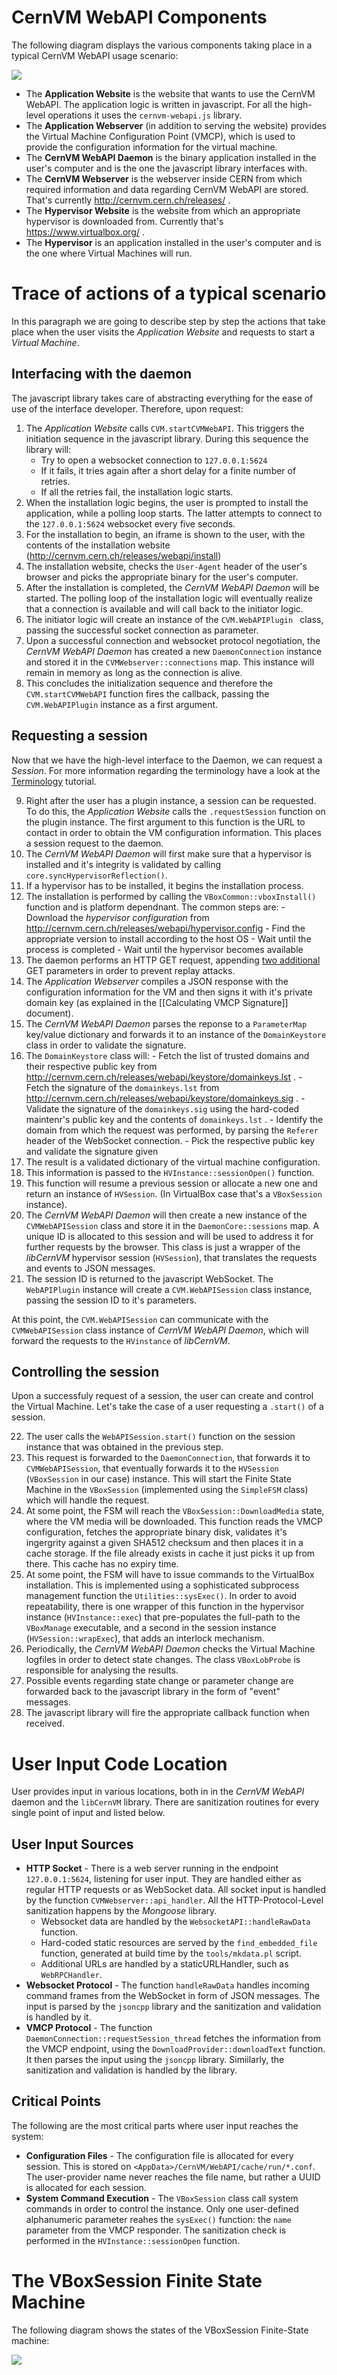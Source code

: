 
# CernVM WebAPI Components

The following diagram displays the various components taking place in a typical CernVM WebAPI usage scenario:

![](https://github.com/wavesoft/cernvm-webapi/blob/master/doc/components.jpg)

 * The **Application Website** is the website that wants to use the CernVM WebAPI. The application logic is written in javascript. For all the high-level operations it uses the `cernvm-webapi.js` library.
 * The **Application Webserver** (in addition to serving the website) provides the Virtual Machine Configuration Point (VMCP), which is used to provide the configuration information for the virtual machine.
 * The **CernVM WebAPI Daemon** is the binary application installed in the user's computer and is the one the javascript library interfaces with.
 * The **CernVM Webserver** is the webserver inside CERN from which required information and data regarding CernVM WebAPI are stored. That's currently http://cernvm.cern.ch/releases/ .
 * The **Hypervisor Website** is the website from which an appropriate hypervisor is downloaded from. Currently that's https://www.virtualbox.org/ .
 * The **Hypervisor** is an application installed in the user's computer and is the one where Virtual Machines will run.

# Trace of actions of a typical scenario

In this paragraph we are going to describe step by step the actions that take place when the user visits the *Application Website* and requests to start a *Virtual Machine*.

## Interfacing with the daemon

The javascript library takes care of abstracting everything for the ease of use of the interface developer. Therefore, upon request:

 1. The *Application Website* calls `CVM.startCVMWebAPI`. This triggers the initiation sequence in the javascript library. During this sequence the library will:
    - Try to open a websocket connection to `127.0.0.1:5624`
    - If it fails, it tries again after a short delay for a finite number of retries.
    - If all the retries fail, the installation logic starts.
 2. When the installation logic begins, the user is prompted to install the application, while a polling loop starts. The latter attempts to connect to the `127.0.0.1:5624` websocket every five seconds.
 3. For the installation to begin, an iframe is shown to the user, with the contents of the installation website (http://cernvm.cern.ch/releases/webapi/install)
 4. The installation website, checks the `User-Agent` header of the user's browser and picks the appropriate binary for the user's computer.
 5. After the installation is completed, the *CernVM WebAPI Daemon* will be started. The polling loop of the installation logic will eventually realize that a connection is available and will call back to the initiator logic.
 6. The initiator logic will create an instance of the `CVM.WebAPIPlugin ` class, passing the successful socket connection as parameter.
 7. Upon a successful connection and websocket protocol negotiation, the *CernVM WebAPI Daemon* has created a new `DaemonConnection` instance and stored it in the `CVMWebserver::connections` map. This instance will remain in memory as long as the connection is alive. 
 8. This concludes the initialization sequence and therefore the `CVM.startCVMWebAPI` function fires the callback, passing the `CVM.WebAPIPlugin` instance as a first argument.

## Requesting a session

Now that we have the high-level interface to the Daemon, we can request a *Session*. For more information regarding the terminology have a look at the  [Terminology](Tutorial-01-Terminology) tutorial.

 9. Right after the user has a plugin instance, a session can be requested. To do this, the *Application Website* calls the `.requestSession` function on the plugin instance. The first argument to this function is the URL to contact in order to obtain the VM configuration information. This places a session request to the daemon.
 10. The *CernVM WebAPI Daemon* will first make sure that a hypervisor is installed and it's integrity is validated by calling `core.syncHypervisorReflection()`. 
 11. If a hypervisor has to be installed, it begins the installation process.
 12. The installation is performed by calling the `VBoxCommon::vboxInstall()` function and is platform dependnant. The common steps are:
    - Download the *hypervisor configuration* from http://cernvm.cern.ch/releases/webapi/hypervisor.config
    - Find the appropriate version to install according to the host OS
    - Wait until the process is completed
    - Wait until the hypervisor becomes available
 13. The daemon performs an HTTP GET request, appending [two additional](VMCP-Reference) GET parameters in order to prevent replay attacks.
 14. The *Application Webserver* compiles a JSON response with the configuration information for the VM and then signs it with it's private domain key (as explained in the [[Calculating VMCP Signature]] document).
 15. The *CernVM WebAPI Daemon* parses the reponse to a `ParameterMap` key/value dictionary and forwards it to an instance of the `DomainKeystore` class in order to validate the signature.
 16. The `DomainKeystore` class will:
    - Fetch the list of trusted domains and their respective public key from http://cernvm.cern.ch/releases/webapi/keystore/domainkeys.lst . 
    - Fetch the signature of the `domainkeys.lst` from http://cernvm.cern.ch/releases/webapi/keystore/domainkeys.sig .
    - Validate the signature of the `domainkeys.sig` using the hard-coded maintenr's public key and the contents of `domainkeys.lst` . 
    - Identify the domain from which the request was performed, by parsing the `Referer` header of the WebSocket connection.
    - Pick the respective public key and validate the signature given
 17. The result is a validated dictionary of the virtual machine configuration.
 18. This information is passed to the `HVInstance::sessionOpen()` function.
 19. This function will resume a previous session or allocate a new one and return an instance of `HVSession`. (In VirtualBox case that's a `VBoxSession` instance).
 20. The *CernVM WebAPI Daemon* will then create a new instance of the `CVMWebAPISession` class and store it in the `DaemonCore::sessions` map. A unique ID is allocated to this session and will be used to address it for further requests by the browser. This class is just a wrapper of the  *libCernVM* hypervisor session (`HVSession`), that translates the requests and events to JSON messages.
 21. The session ID is returned to the javascript WebSocket. The `WebAPIPlugin` instance will create a `CVM.WebAPISession` class instance, passing the session ID to it's parameters.

At this point, the `CVM.WebAPISession` can communicate with the `CVMWebAPISession` class instance of *CernVM WebAPI Daemon*, which will forward the requests to the `HVinstance` of *libCernVM*.

## Controlling the session

Upon a successfuly request of a session, the user can create and control the Virtual Machine. Let's take the case of a user requesting a `.start()` of a session.

 22. The user calls the `WebAPISession.start()` function on the session instance that was obtained in the previous step.
 23. This request is forwarded to the `DaemonConnection`, that forwards it to `CVMWebAPISession`, that eventually forwards it to the `HVSession` (`VBoxSession` in our case) instance. This will start the Finite State Machine in the `VBoxSession` (implemented using the `SimpleFSM` class) which will handle the request.
 24. At some point, the FSM will reach the `VBoxSession::DownloadMedia` state, where the VM media will be downloaded. This function reads the VMCP configuration, fetches the appropriate binary disk, validates it's ingergrity against a given SHA512 checksum and then places it in a cache storage. If the file already exists in cache it just picks it up from there. This cache has no expiry time.
 25. At some point, the FSM will have to issue commands to the VirtualBox installation. This is implemented using a sophisticated subprocess management function the `Utilities::sysExec()`. In order to avoid repeatability, there is one wrapper of this function in the hypervisor instance (`HVInstance::exec`) that pre-populates the full-path to the `VBoxManage` executable, and a second in the session instance (`HVSession::wrapExec`), that adds an interlock mechanism.
 26. Periodically, the *CernVM WebAPI Daemon* checks the Virtual Machine logfiles in order to detect state changes. The class `VBoxLobProbe` is responsible for analysing the results.
 27. Possible events regarding state change or parameter change are forwarded back to the javascript library in the form of "event" messages.
 28. The javascript library will fire the appropriate callback function when received.

# User Input Code Location

User provides input in various locations, both in in the *CernVM WebAPI* daemon and the `libCernVM` library. There are sanitization routines for every single point of input and listed below.

## User Input Sources

 * **HTTP Socket** - There is a web server running in the endpoint `127.0.0.1:5624`, listening for user input. They are handled either as regular HTTP requests or as WebSocket data. All socket input is handled by the function `CVMWebserver::api_handler`. All the HTTP-Protocol-Level sanitization happens by the *Mongoose* library.
     - Websocket data are handled by the `WebsocketAPI::handleRawData` function.
     - Hard-coded static resources are served by the `find_embedded_file` function, generated at build time by the `tools/mkdata.pl` script.
     - Additional URLs are handled by a staticURLHandler, such as `WebRPCHandler`.
 * **Websocket Protocol** - The function `handleRawData` handles incoming command frames from the WebSocket in form of JSON messages. The input is parsed by the `jsoncpp` library and the sanitization and validation is handled by it.
 * **VMCP Protocol** - The function `DaemonConnection::requestSession_thread` fetches the information from the VMCP endpoint, using the `DownloadProvider::downloadText` function. It then parses the input using the `jsoncpp` library. Simiilarly, the sanitization and validation is handled by the library.

## Critical Points

The following are the most critical parts where user input reaches the system:

 * **Configuration Files** - The configuration file is allocated for every session. This is stored on `<AppData>/CernVM/WebAPI/cache/run/*.conf`. The user-provider name never reaches the file name, but rather a UUID is allocated for each session. 
 * **System Command Execution** - The `VBoxSession` class call system commands in order to control the instance. Only one user-defined alphanumeric parameter reahes the `sysExec()` function: the `name` parameter from the VMCP responder. The sanitization check is performed in the `HVInstance::sessionOpen` function.

# The VBoxSession Finite State Machine

The following diagram shows the states of the VBoxSession Finite-State machine:

![](https://github.com/wavesoft/cernvm-webapi/blob/master/doc/vboxsession-fsm.jpg)
